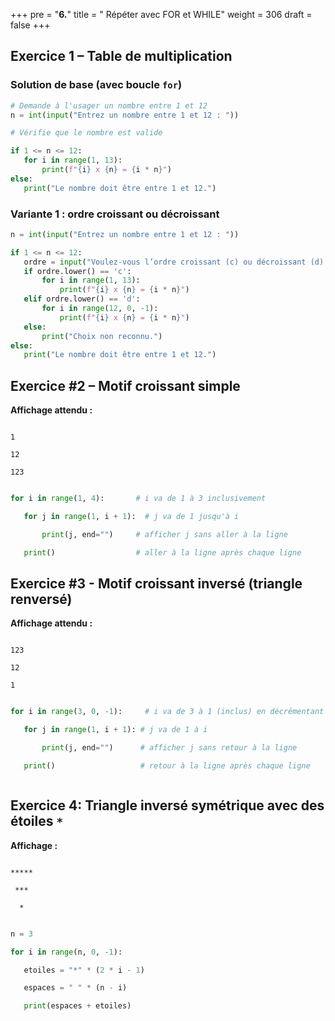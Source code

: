 +++
pre = "<b>6.</b>"
title = " Répéter avec FOR et WHILE"
weight = 306
draft = false
+++


## Exercice 1 – Table de multiplication

### Solution de base (avec boucle `for`)

```python
# Demande à l'usager un nombre entre 1 et 12
n = int(input("Entrez un nombre entre 1 et 12 : "))

# Vérifie que le nombre est valide

if 1 <= n <= 12:
   for i in range(1, 13):
       print(f"{i} x {n} = {i * n}")
else:
   print("Le nombre doit être entre 1 et 12.")
```

### **Variante 1** : ordre croissant ou décroissant

```python
n = int(input("Entrez un nombre entre 1 et 12 : "))

if 1 <= n <= 12:
   ordre = input("Voulez-vous l’ordre croissant (c) ou décroissant (d) ? ")
   if ordre.lower() == 'c':
       for i in range(1, 13):
           print(f"{i} x {n} = {i * n}")
   elif ordre.lower() == 'd':
       for i in range(12, 0, -1):
           print(f"{i} x {n} = {i * n}")
   else:
       print("Choix non reconnu.")
else:
   print("Le nombre doit être entre 1 et 12.")
```



## Exercice #2 – Motif croissant simple



**Affichage attendu :**

```

1

12

123

```



```python

for i in range(1, 4):       # i va de 1 à 3 inclusivement

   for j in range(1, i + 1):  # j va de 1 jusqu'à i

       print(j, end="")     # afficher j sans aller à la ligne

   print()                  # aller à la ligne après chaque ligne

```





## Exercice #3 - Motif croissant inversé (triangle renversé)



**Affichage attendu :**

```

123

12

1

```



```python

for i in range(3, 0, -1):     # i va de 3 à 1 (inclus) en décrémentant

   for j in range(1, i + 1): # j va de 1 à i

       print(j, end="")      # afficher j sans retour à la ligne

   print()                   # retour à la ligne après chaque ligne



```





## Exercice 4: Triangle inversé symétrique avec des étoiles `*`



**Affichage :**

```

*****

 ***

  *

```



```python

n = 3

for i in range(n, 0, -1):

   etoiles = "*" * (2 * i - 1)

   espaces = " " * (n - i)

   print(espaces + etoiles)

```







